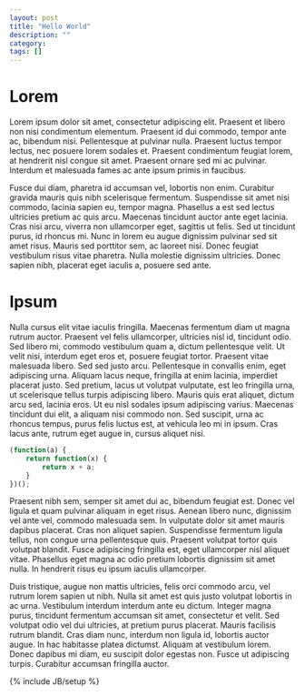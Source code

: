 ```yaml
---
layout: post
title: "Hello World"
description: ""
category: 
tags: []
---
```


# Lorem

Lorem ipsum dolor sit amet, consectetur adipiscing elit. Praesent et libero non nisi condimentum elementum. Praesent id dui commodo, tempor ante ac, bibendum nisi. Pellentesque at pulvinar nulla. Praesent luctus tempor lectus, nec posuere lorem sodales et. Praesent condimentum feugiat lorem, at hendrerit nisl congue sit amet. Praesent ornare sed mi ac pulvinar. Interdum et malesuada fames ac ante ipsum primis in faucibus.

Fusce dui diam, pharetra id accumsan vel, lobortis non enim. Curabitur gravida mauris quis nibh scelerisque fermentum. Suspendisse sit amet nisi commodo, lacinia sapien eu, tempor magna. Phasellus a est sed lectus ultricies pretium ac quis arcu. Maecenas tincidunt auctor ante eget lacinia. Cras nisi arcu, viverra non ullamcorper eget, sagittis ut felis. Sed ut tincidunt purus, id rhoncus mi. Nunc in lorem eu augue dignissim pulvinar sed sit amet risus. Mauris sed porttitor sem, ac laoreet nisi. Donec feugiat vestibulum risus vitae pharetra. Nulla molestie dignissim ultricies. Donec sapien nibh, placerat eget iaculis a, posuere sed ante.

# Ipsum

Nulla cursus elit vitae iaculis fringilla. Maecenas fermentum diam ut magna rutrum auctor. Praesent vel felis ullamcorper, ultricies nisl id, tincidunt odio. Sed libero mi, commodo vestibulum quam a, dictum pellentesque velit. Ut velit nisi, interdum eget eros et, posuere feugiat tortor. Praesent vitae malesuada libero. Sed sed justo arcu. Pellentesque in convallis enim, eget adipiscing urna. Aliquam lacus neque, fringilla at enim lacinia, imperdiet placerat justo. Sed pretium, lacus ut volutpat vulputate, est leo fringilla urna, ut scelerisque tellus turpis adipiscing libero. Mauris quis erat aliquet, dictum arcu sed, lacinia eros. Ut eu nisl sodales ipsum adipiscing varius. Maecenas tincidunt dui elit, a aliquam nisi commodo non. Sed suscipit, urna ac rhoncus tempus, purus felis luctus est, at vehicula leo mi in ipsum. Cras lacus ante, rutrum eget augue in, cursus aliquet nisi.

```javascript
(function(a) {
    return function(x) {
        return x + a;
    }
})();
```

Praesent nibh sem, semper sit amet dui ac, bibendum feugiat est. Donec vel ligula et quam pulvinar aliquam in eget risus. Aenean libero nunc, dignissim vel ante vel, commodo malesuada sem. In vulputate dolor sit amet mauris dapibus placerat. Cras non aliquet sapien. Suspendisse fermentum ligula tellus, non congue urna pellentesque quis. Praesent volutpat tortor quis volutpat blandit. Fusce adipiscing fringilla est, eget ullamcorper nisl aliquet vitae. Phasellus eget magna ac odio pretium lobortis dignissim sit amet nulla. In hendrerit risus eu ipsum iaculis ullamcorper.

Duis tristique, augue non mattis ultricies, felis orci commodo arcu, vel rutrum lorem sapien ut nibh. Nulla sit amet est quis justo volutpat lobortis in ac urna. Vestibulum interdum interdum ante eu dictum. Integer magna purus, tincidunt fermentum accumsan sit amet, consectetur et velit. Sed volutpat odio vel dui ultricies, at pretium purus placerat. Mauris facilisis rutrum blandit. Cras diam nunc, interdum non ligula id, lobortis auctor augue. In hac habitasse platea dictumst. Aliquam at vestibulum lorem. Donec dapibus mi diam, eu suscipit dolor egestas non. Fusce ut adipiscing turpis. Curabitur accumsan fringilla auctor.

{% include JB/setup %}
